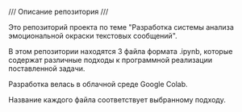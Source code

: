 ///   Описание репозитория   ///

Это репозиторий проекта по теме "Разработка системы анализа эмоциональной окраски текстовых сообщений".

В этом репозитории находятся 3 файла формата .ipynb, 
которые содержат различные подходы к программной реализации поставленной задачи.

Разработка велась в облачной среде Google Colab. 

Название каждого файла соответствует выбранному подходу.
